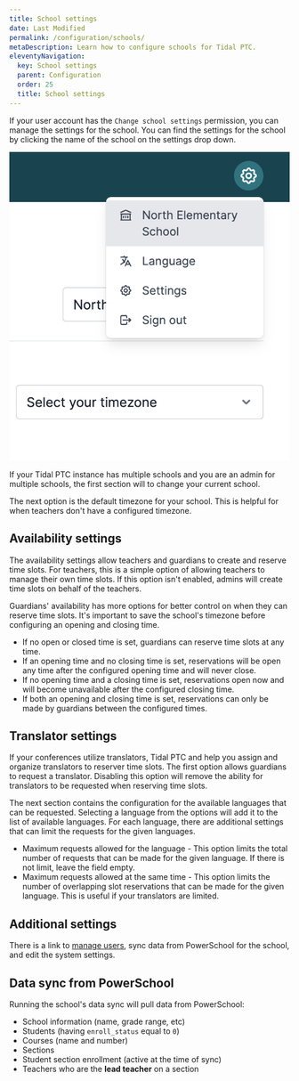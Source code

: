```yaml
---
title: School settings
date: Last Modified
permalink: /configuration/schools/
metaDescription: Learn how to configure schools for Tidal PTC.
eleventyNavigation:
  key: School settings
  parent: Configuration
  order: 25
  title: School settings
---
```


If your user account has the `Change school settings` permission, you can manage the settings for the school. You can find the settings for the school by clicking the name of the school on the settings drop down.

![School settings link](/content/images/school-settings-menu.png)

If your Tidal PTC instance has multiple schools and you are an admin for multiple schools, the first section will to change your current school.

The next option is the default timezone for your school. This is helpful for when teachers don't have a configured timezone.

## Availability settings

The availability settings allow teachers and guardians to create and reserve time slots. For teachers, this is a simple option of allowing teachers to manage their own time slots. If this option isn't enabled, admins will create time slots on behalf of the teachers.

Guardians' availability has more options for better control on when they can reserve time slots. It's important to save the school's timezone before configuring an opening and closing time.

- If no open or closed time is set, guardians can reserve time slots at any time.
- If an opening time and no closing time is set, reservations will be open any time after the configured opening time and will never close.
- If no opening time and a closing time is set, reservations open now and will become unavailable after the configured closing time.
- If both an opening and closing time is set, reservations can only be made by guardians between the configured times.

## Translator settings

If your conferences utilize translators, Tidal PTC and help you assign and organize translators to reserver time slots. The first option allows guardians to request a translator. Disabling this option will remove the ability for translators to be requested when reserving time slots.

The next section contains the configuration for the available languages that can be requested. Selecting a language from the options will add it to the list of available languages. For each language, there are additional settings that can limit the requests for the given languages.

- Maximum requests allowed for the language - This option limits the total number of requests that can be made for the given language. If there is not limit, leave the field empty.
- Maximum requests allowed at the same time - This option limits the number of overlapping slot reservations that can be made for the given language. This is useful if your translators are limited.

## Additional settings

There is a link to [manage users](/configuration/users/), sync data from PowerSchool for the school, and edit the system settings.

## Data sync from PowerSchool

Running the school's data sync will pull data from PowerSchool:

- School information (name, grade range, etc)
- Students (having `enroll_status` equal to `0`)
- Courses (name and number)
- Sections
- Student section enrollment (active at the time of sync)
- Teachers who are the **lead teacher** on a section
